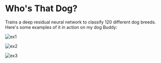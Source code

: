 # Who's That Dog?

Trains a deep residual neural network to classify 120 different dog breeds. Here's some examples of it in action on my dog Buddy:

![ex1](https://user-images.githubusercontent.com/29052691/42650398-4d3f6fb4-85da-11e8-8831-1aa288e62d0d.png)

![ex2](https://user-images.githubusercontent.com/29052691/42650402-4ef98ea2-85da-11e8-9182-62331e93c6f5.png)

![ex3](https://user-images.githubusercontent.com/29052691/42650403-507b6c32-85da-11e8-80bb-51f1e8d31594.png)

